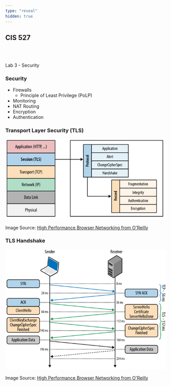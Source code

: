 ```yaml
---
type: "reveal"
hidden: true
---
```

<section>
	<h2>CIS 527</h2><br><br><p>Lab 3 - Security</p>
</section>
<section>
	<h3>Security</h3>
	<ul>
		<li>Firewalls
		<ul>
			<li>Principle of Least Privilege (PoLP)</li>
		</ul></li>
		<li>Monitoring</li>
		<li>NAT Routing</li>
		<li>Encryption</li>
		<li>Authentication</li>
	</ul>
</section>
<section>
	<h3>Transport Layer Security (TLS)</h3>
	<img class="stretch plain" src="/images/tls_hpbn.svg">
	<p class="imagecredit">Image Source: <a href="https://hpbn.co/transport-layer-security-tls/">High Performance Browser Networking from O'Reilly</a></p>
</section>
<section>
	<h3>TLS Handshake</h3>
	<img class="stretch plain" src="/images/tls_handshake_hpbn.svg">
	<p class="imagecredit">Image Source: <a href="https://hpbn.co/transport-layer-security-tls/">High Performance Browser Networking from O'Reilly</a></p>
</section>

